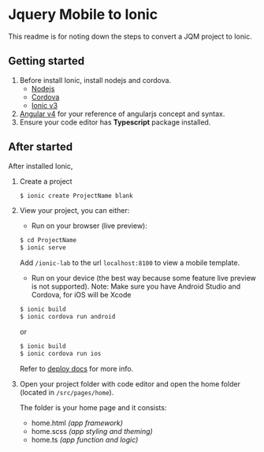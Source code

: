# Jquery Mobile to Ionic
This readme is for noting down the steps to convert a JQM project to Ionic.

## Getting started
1. Before install Ionic, install nodejs and cordova.
   - [Nodejs](https://nodejs.org/en/download/)
   - [Cordova](https://cordova.apache.org/#getstarted)
   - [Ionic v3](https://ionicframework.com/getting-started/)
2. [Angular v4](https://angular.io/) for your reference of angularjs concept and syntax.
3. Ensure your code editor has **Typescript** package installed.

## After started
After installed Ionic,
1. Create a project
   ```sh
   $ ionic create ProjectName blank
   ```
2. View your project, you can either:
   - Run on your browser (live preview):
   ```sh
   $ cd ProjectName
   $ ionic serve
   ```
   Add `/ionic-lab` to the url `localhost:8100` to view a mobile template.
   - Run on your device (the best way because some feature live preview is not supported).
     Note: Make sure you have Android Studio and Cordova, for iOS will be Xcode
   ```sh
   $ ionic build
   $ ionic cordova run android
   ```
   or
   ```sh
   $ ionic build
   $ ionic cordova run ios
   ```   
   Refer to [deploy docs](https://ionicframework.com/docs/intro/deploying/) for more info.
   

3. Open your project folder with code editor and open the home folder (located in `/src/pages/home`).

    The folder is your home page and it consists:
    - home.html *(app framework)*
    - home.scss *(app styling and theming)*
    - home.ts  *(app function and logic)*
